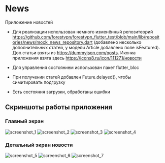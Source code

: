 # News

Приложение новостей

* Для реализации использован немного изменённый репозитеорий <https://github.com/forestvpn/forestvpn_flutter_test/blob/main/lib/repositories/news/mock_news_repository.dart> (добавлено несколько дополнительных статей, у модели Article добавлено поле isFeatured). Доп.статьи взяты из <https://dummyjson.com/posts>. Иконка приложения взята здесь <https://icons8.ru/icon/111271/новости>

* Для управления состоянием использован пакет flutter_bloc

* При получении статей добавлен Future.delayed(), чтобы симитировать подгрузку

* Есть состояния загрузки, обработаны ошибки

## Скриншоты работы приложения

### Главный экран

![screenshot_1](https://user-images.githubusercontent.com/67263836/235592264-9bc00738-0fe6-4353-ad49-e18e6ecab640.jpg)
![screenshot_2](https://user-images.githubusercontent.com/67263836/235592466-924d1a5d-8e59-4697-b8f1-d251733c28ae.jpg)
![screenshot_3](https://user-images.githubusercontent.com/67263836/235592620-b4814fcf-3736-4208-b727-2525da613ab1.jpg)
![screenshot_4](https://user-images.githubusercontent.com/67263836/235593167-8657b089-f0ed-41a9-ac21-a15e91eea209.jpg)

### Детальный экран новости

![screenshot_5](https://user-images.githubusercontent.com/67263836/235593300-c8adaa6b-c5db-4bb3-a957-d18aef7c75ec.jpg)
![screenshot_6](https://user-images.githubusercontent.com/67263836/235594455-e9d85949-82f5-4215-a4ca-d278e96f72c8.jpg)
![screenshot_7](https://user-images.githubusercontent.com/67263836/235594526-b53caca7-5aaa-490e-9887-a4abf3f481df.jpg)
